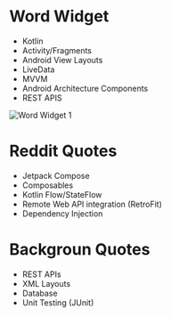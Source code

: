 # Word Widget

* Kotlin
* Activity/Fragments
* Android View Layouts
* LiveData
* MVVM
* Android Architecture Components
* REST APIS


![Word Widget 1](https://user-images.githubusercontent.com/65185819/145551788-06b360c4-a77e-4dbf-8827-95292a863d0e.png)



# Reddit Quotes

* Jetpack Compose
* Composables
* Kotlin Flow/StateFlow
* Remote Web API integration (RetroFit)
* Dependency Injection

# Backgroun Quotes

* REST APIs
* XML Layouts
* Database
* Unit Testing (JUnit)
